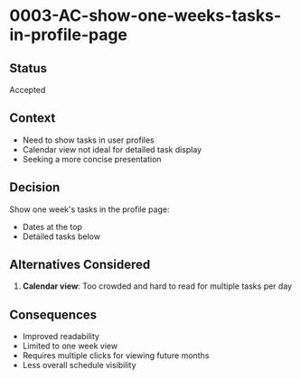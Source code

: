 # 0003-AC-show-one-weeks-tasks-in-profile-page

## Status

Accepted

## Context

- Need to show tasks in user profiles
- Calendar view not ideal for detailed task display
- Seeking a more concise presentation

## Decision

Show one week's tasks in the profile page:

- Dates at the top
- Detailed tasks below

## Alternatives Considered

1. **Calendar view**: Too crowded and hard to read for multiple tasks per day

## Consequences

- Improved readability
- Limited to one week view
- Requires multiple clicks for viewing future months
- Less overall schedule visibility
